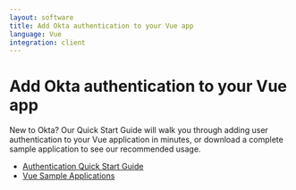 ```yaml
---
layout: software
title: Add Okta authentication to your Vue app
language: Vue
integration: client
---
```


# Add Okta authentication to your Vue app

New to Okta? Our Quick Start Guide will walk you through adding user authentication to your Vue application in minutes, or download a complete sample application to see our recommended usage.

<ul class='code-list'>
  <li>
    <a href='/quickstart/#/vue/nodejs/generic' class='code-button inverse' data-proofer-ignore>
      <span class='code-icon launch-16'></span><span>Authentication Quick Start Guide</span>
    </a>
  </li>
  <li>
    <a href='https://github.com/okta/samples-js-vue' class='code-button'>
      <span class='fa fa-github'></span><span>Vue Sample Applications</span>
    </a>
  </li>
</ul>
